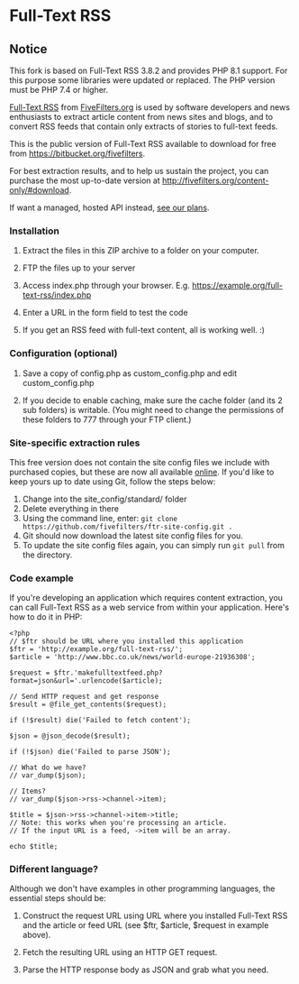 Full-Text RSS
=============

Notice
------

This fork is based on Full-Text RSS 3.8.2 and provides PHP 8.1 support. For this purpose some libraries were updated or replaced. The PHP version must be PHP 7.4 or higher.

[Full-Text RSS](https://fivefilters.org/content-only/) from [FiveFilters.org](https://fivefilters.org) is used by software developers and news enthusiasts to extract article content from news sites and blogs, and to convert RSS feeds that contain only extracts of stories to full-text feeds.

This is the public version of Full-Text RSS available to download for free from <https://bitbucket.org/fivefilters>.

For best extraction results, and to help us sustain the project, you can purchase the most up-to-date version at <http://fivefilters.org/content-only/#download>.

If want a managed, hosted API instead, [see our plans](https://rapidapi.com/fivefilters/api/full-text-rss/pricing).

### Installation

1. Extract the files in this ZIP archive to a folder on your computer.

2. FTP the files up to your server

3. Access index.php through your browser. E.g. https://example.org/full-text-rss/index.php

4. Enter a URL in the form field to test the code

5. If you get an RSS feed with full-text content, all is working well. :)

### Configuration (optional)

1. Save a copy of config.php as custom_config.php and edit custom_config.php

2. If you decide to enable caching, make sure the cache folder (and its 2 sub folders) is writable. (You might need to change the permissions of these folders to 777 through your FTP client.)

### Site-specific extraction rules

This free version does not contain the site config files we include with purchased copies, but these are now all available [online](https://github.com/fivefilters/ftr-site-config). If you'd like to keep yours up to date using Git, follow the steps below:

1. Change into the site_config/standard/ folder
2. Delete everything in there
3. Using the command line, enter: `git clone https://github.com/fivefilters/ftr-site-config.git .`
4. Git should now download the latest site config files for you.
5. To update the site config files again, you can simply run `git pull` from the directory.

### Code example

If you're developing an application which requires content extraction, you can call Full-Text RSS as a web service from within your application. Here's how to do it in PHP:

	<?php
	// $ftr should be URL where you installed this application
	$ftr = 'http://example.org/full-text-rss/';
	$article = 'http://www.bbc.co.uk/news/world-europe-21936308';

	$request = $ftr.'makefulltextfeed.php?format=json&url='.urlencode($article);

	// Send HTTP request and get response
	$result = @file_get_contents($request);

	if (!$result) die('Failed to fetch content');

	$json = @json_decode($result);

	if (!$json) die('Failed to parse JSON');

	// What do we have?
	// var_dump($json);

	// Items?
	// var_dump($json->rss->channel->item);

	$title = $json->rss->channel->item->title;
	// Note: this works when you're processing an article.
	// If the input URL is a feed, ->item will be an array.

	echo $title;

### Different language?

Although we don't have examples in other programming languages, the essential steps should be:

1. Construct the request URL using URL where you installed Full-Text RSS and the article or feed URL (see $ftr, $article, $request in example above).

2. Fetch the resulting URL using an HTTP GET request.

3. Parse the HTTP response body as JSON and grab what you need.